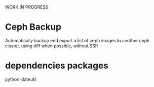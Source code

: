 WORK IN PROGRESS

# Ceph Backup

Automatically backup end export a list of ceph images to another ceph cluster, using diff when possible, without SSH

# dependencies packages
python-dateutil